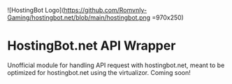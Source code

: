 ![HostingBot Logo](https://github.com/Romvnly-Gaming/hostingbot.net/blob/main/hostingbot.png =970x250)
# HostingBot.net API Wrapper
Unofficial module for handling API request with hostingbot.net, meant to be optimized for hostingbot.net using the virtualizor.
Coming soon!
